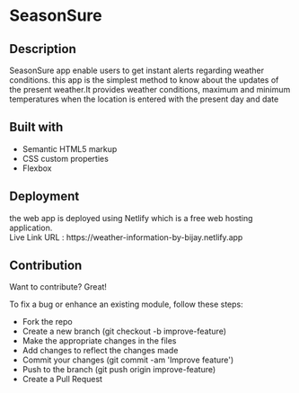 # SeasonSure

<h2>Description</h2>
<p>SeasonSure app enable users to get instant alerts regarding weather conditions. this app is the simplest method to know about the updates of the present weather.It provides weather conditions, maximum and minimum temperatures when the location is entered with the present day and date</p>
<h2>Built with</h2>
<ul>
  <li>Semantic HTML5 markup</li>
  <li>CSS custom properties</li>
  <li>Flexbox</li>
</ul>

<h2>Deployment</h2>
the web app is deployed using Netlify which is a free web hosting application.<br> 
Live Link URL : https://weather-information-by-bijay.netlify.app

<br>
<h2>Contribution</h2>
Want to contribute? Great!

To fix a bug or enhance an existing module, follow these steps:
<ul>
  <li>Fork the repo</li>
<li>Create a new branch (git checkout -b improve-feature)</li>
<li>Make the appropriate changes in the files</li>
<li>Add changes to reflect the changes made</li>
<li>Commit your changes (git commit -am 'Improve feature')</li>
<li>Push to the branch (git push origin improve-feature)</li>
<li>Create a Pull Request</li>
</ul>
